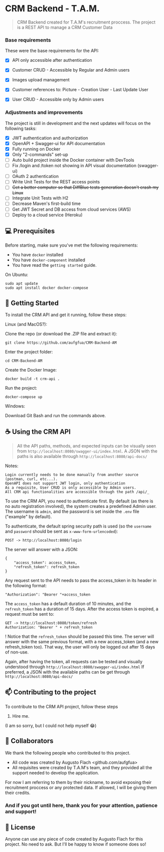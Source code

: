  # CRM Backend - T.A.M.



> CRM Backend created for T.A.M's recruitment proccess.
> The project is a REST API to manage a CRM Customer Data
### Base requirements

These were the base requirements for the API:

- [x] API only accessible after authentication
- [x] Customer CRUD - Accessible by Regular and Admin users
- [x] Images upload management
- [x] Customer references to: Picture - Creation User - Last Update User
- [x] User CRUD - Accessible only by Admin users


### Adjustments and improvements

The project is still in development and the next updates will focus on the following tasks:

- [x] JWT authentication and authorization
- [x] OpenAPI + Swagger-ui for API documentation
- [x] Fully running on Docker
- [x] Only "2-commands" set-up
- [ ] Auto build project inside the Docker container with DevTools
- [ ] Fix /login and /token not showing in API visual documentation (swagger-ui)
- [ ] OAuth 2 authentication
- [ ] Write Unit Tests for the REST access points
- [ ] ~~Get a better computer so that DiffBlue tests generation doesn't crash my Linux~~
- [ ] Integrate Unit Tests with H2
- [ ] Decrease Maven's first-build time
- [ ] Get JWT Secret and DB access from cloud services (AWS)
- [ ] Deploy to a cloud service (Heroku)

## 💻 Prerequisites

Before starting, make sure you've met the following requirements:
* You have `docker` installed
* You have `docker-component` installed
* You have read the `getting started` guide.

On Ubuntu:
```
sudo apt update
sudo apt install docker docker-compose
```

## 🚀 Getting Started

To install the CRM API and get it running, follow these steps:

Linux (and MacOS?):

Clone the repo (or download the .ZIP file and extract it):
```
git clone https://github.com/aufgfua/CRM-Backend-AM
```

Enter the project folder:
```
cd CRM-Backend-AM
```

Create the Docker Image:
```
docker build -t crm-api .
```

Run the project:
```
docker-compose up
```

Windows:

Download Git Bash and run the commands above.


## ☕ Using the CRM API

> All the API paths, methods, and expected inputs can be visually seen from `http://localhost:8080/swagger-ui/index.html`.
> A JSON with the paths is also available through `http://localhost:8080/api-docs/`


Notes:
```
Login currently needs to be done manually from another source (postman, curl, etc...). 
OpenAPI does not support JWT login, only authentication
As a requisite, User CRUD is only accessible by Admin users.
All CRM api functionalities are accessible through the path /api/_
```

To use the CRM API, you need to authenticate first.
By default (as there is no auto registration involved), the system creates a predefined Admin user.
The username is `admin`, and the password is set inside the `.env` file ("example" by default).

To authenticate, the default spring security path is used (so the `username` and `password` should be sent as `x-www-form-urlencoded`):
```
POST -> http://localhost:8080/login
```

The server will answer with a JSON:
```
{
    "access_token": access_token,
    "refresh_token": refresh_token
}
```

Any request sent to the API needs to pass the access_token in its header in the following format:
```
"Authorization": "Bearer "+access_token
```

The `access_token` has a default duration of 10 minutes, and the `refresh_token` has a duration of 15 days.
After the access token is expired, a request must be sent to:
```
GET -> http://localhost:8080/token/refresh
Authorization: "Bearer " + refresh_token
```
! Notice that the `refresh_token` should be passed this time.
The server will answer with the same previous format, with a new access_token (and a new refresh_token too).
That way, the user will only be logged out after 15 days of non-use.

Again, after having the token, all requests can be tested and visually understood through `http://localhost:8080/swagger-ui/index.html`
If preferred, a JSON with the available paths can be get through `http://localhost:8080/api-docs/`



## 📫 Contributing to the project

To contribute to the CRM API project, follow these steps

1. Hire me.

(I am so sorry, but I could not help myself 😂)

## 🤝 Collaborators

We thank the following people who contributed to this project.

* All code was created by Augusto Flach <github.com/aufgfua>
* All requisites were created by T.A.M's team, and they provided all the support needed to develop the application.

For now I am referring to them by their nickname, to avoid exposing their recruitment proccess or any protected data.
If allowed, I will be giving them their credits.



### And if you got until here, thank you for your attention, patience and support!



## 📝 License

Anyone can use any piece of code created by Augusto Flach for this project.
No need to ask.
But I'll be happy to know if someone does so!

